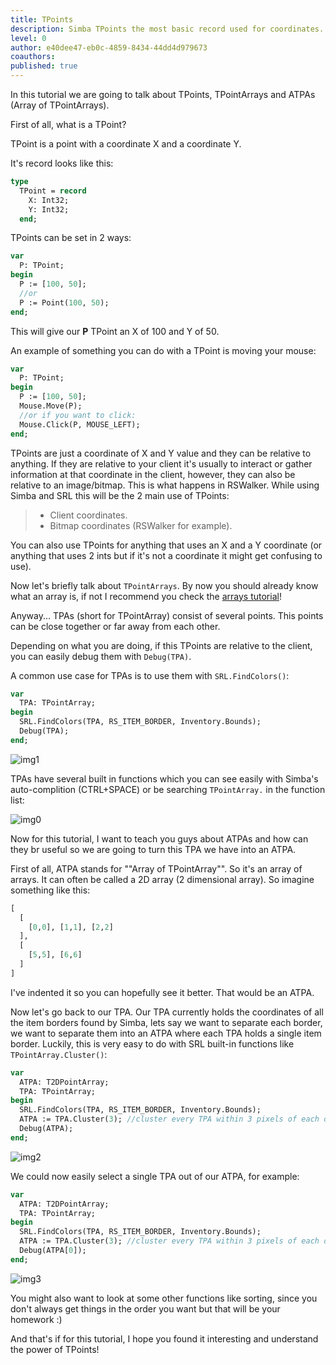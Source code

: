 ```yaml
---
title: TPoints
description: Simba TPoints the most basic record used for coordinates.
level: 0
author: e40dee47-eb0c-4859-8434-44dd4d979673
coauthors: 
published: true
---
```


In this tutorial we are going to talk about TPoints, TPointArrays and ATPAs (Array of TPointArrays).

First of all, what is a TPoint?

TPoint is a point with a coordinate X and a coordinate Y.

It's record looks like this:
```pascal
type
  TPoint = record
    X: Int32;
    Y: Int32;
  end;
```

TPoints can be set in 2 ways:
```pascal
var
  P: TPoint;
begin
  P := [100, 50];
  //or
  P := Point(100, 50);
end;
```
This will give our **P** TPoint an X of 100 and Y of 50.

An example of something you can do with a TPoint is moving your mouse:
```pascal
var
  P: TPoint;
begin
  P := [100, 50];
  Mouse.Move(P);
  //or if you want to click:
  Mouse.Click(P, MOUSE_LEFT);
end;
```
TPoints are just a coordinate of X and Y value and they can be relative to anything. If they are relative to your client it's usually to interact or gather information at that coordinate in the client, however, they can also be relative to an image/bitmap.
This is what happens in RSWalker.
While using Simba and SRL this will be the 2 main use of TPoints:
> - Client coordinates.
> - Bitmap coordinates (RSWalker for example).

You can also use TPoints for anything that uses an X and a Y coordinate (or anything that uses 2 ints but if it's not a coordinate it might get confusing to use).

Now let's briefly talk about `TPointArrays`.
By now you should already know what an array is, if not I recommend you check the [arrays tutorial](https://waspscripts.com/blog/Arrays)!

Anyway...  TPAs (short for TPointArray) consist of several points. This points can be close together or far away from each other.

Depending on what you are doing, if this TPoints are relative to the client, you can easily debug them with `Debug(TPA)`.

A common use case for TPAs is to use them with `SRL.FindColors()`:
```pascal
var
  TPA: TPointArray;
begin
  SRL.FindColors(TPA, RS_ITEM_BORDER, Inventory.Bounds);
  Debug(TPA);
end;
```
![img1](https://enqlpchobniylwpsjcqc.supabase.co/storage/v1/object/public/imgs/posts/16/img1.png)

TPAs have several built in functions which you can see easily with Simba's auto-complition (CTRL+SPACE) or be searching `TPointArray.` in the function list:

![img0](https://enqlpchobniylwpsjcqc.supabase.co/storage/v1/object/public/imgs/posts/16/img0.png)

Now for this tutorial, I want to teach you guys about ATPAs and how can they br useful so we are going to turn this TPA we have into an ATPA.

First of all, ATPA stands for ""Array of TPointArray"".
So it's an array of arrays. It can often be called a 2D array (2 dimensional array).
So imagine something like this:
```pascal
[
  [
    [0,0], [1,1], [2,2]
  ],
  [
    [5,5], [6,6]
  ]
]
```
I've indented it so you can hopefully see it better. That would be an ATPA.

Now let's go back to our TPA.
Our TPA currently holds the coordinates of all the item borders found by Simba, lets say we want to separate each border, we want to separate them into an ATPA where each TPA holds a single item border.
Luckily, this is very easy to do with SRL built-in functions like `TPointArray.Cluster()`:
```pascal
var
  ATPA: T2DPointArray;
  TPA: TPointArray;
begin
  SRL.FindColors(TPA, RS_ITEM_BORDER, Inventory.Bounds);
  ATPA := TPA.Cluster(3); //cluster every TPA within 3 pixels of each other.
  Debug(ATPA);
end;
```
![img2](https://enqlpchobniylwpsjcqc.supabase.co/storage/v1/object/public/imgs/posts/16/img2.png)

We could now easily select a single TPA out of our ATPA, for example:
```pascal
var
  ATPA: T2DPointArray;
  TPA: TPointArray;
begin
  SRL.FindColors(TPA, RS_ITEM_BORDER, Inventory.Bounds);
  ATPA := TPA.Cluster(3); //cluster every TPA within 3 pixels of each other.
  Debug(ATPA[0]);
end;
```
![img3](https://enqlpchobniylwpsjcqc.supabase.co/storage/v1/object/public/imgs/posts/16/img3.png)

You might also want to look at some other functions like sorting, since you don't always get things in the order you want but that will be your homework :)

And that's if for this tutorial, I hope you found it interesting and understand the power of TPoints!